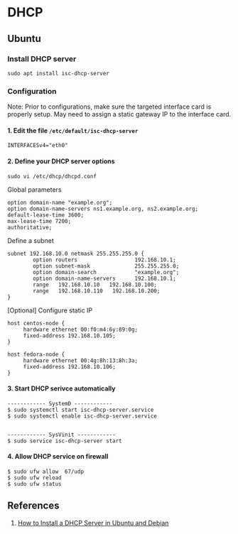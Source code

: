 # DHCP

## Ubuntu

### Install DHCP server

```text
sudo apt install isc-dhcp-server
```

### Configuration

Note: Prior to configurations, make sure the targeted interface card is properly setup. May need to assign a static gateway IP to the interface card.

#### 1. Edit the file `/etc/default/isc-dhcp-server`

```text
INTERFACESv4="eth0"
```

#### 2. Define your DHCP server options

```text
sudo vi /etc/dhcp/dhcpd.conf
```

Global parameters

```text
option domain-name "example.org";
option domain-name-servers ns1.example.org, ns2.example.org;
default-lease-time 3600; 
max-lease-time 7200;
authoritative;
```

Define a subnet

```text
subnet 192.168.10.0 netmask 255.255.255.0 {
        option routers                  192.168.10.1;
        option subnet-mask              255.255.255.0;
        option domain-search            "example.org";
        option domain-name-servers      192.168.10.1;
        range   192.168.10.10   192.168.10.100;
        range   192.168.10.110   192.168.10.200;
}
```

\[Optional\] Configure static IP

```text
host centos-node {
     hardware ethernet 00:f0:m4:6y:89:0g;
     fixed-address 192.168.10.105;
}

host fedora-node {
     hardware ethernet 00:4g:8h:13:8h:3a;
     fixed-address 192.168.10.106;
}
```

#### 3. Start DHCP serivce automatically

```text
------------ SystemD ------------ 
$ sudo systemctl start isc-dhcp-server.service
$ sudo systemctl enable isc-dhcp-server.service


------------ SysVinit ------------ 
$ sudo service isc-dhcp-server start
```

#### 4. Allow DHCP service on firewall

```text
$ sudo ufw allow  67/udp
$ sudo ufw reload
$ sudo ufw status
```

## References

1. [How to Install a DHCP Server in Ubuntu and Debian](https://www.tecmint.com/install-dhcp-server-in-ubuntu-debian/)

